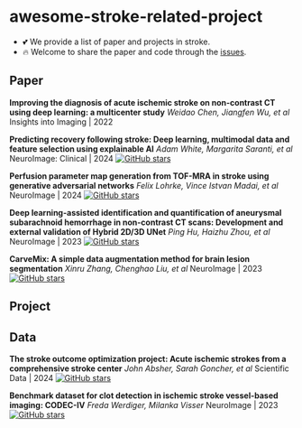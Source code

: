 # awesome-stroke-related-project

- 💕 We provide a list of paper and projects in stroke.
- 🔥 Welcome to share the paper and code through the [issues]([https://github.com/mileswyn/awesome-stroke-related-project/issues]).

## Paper
**Improving the diagnosis of acute ischemic stroke on non-contrast CT using deep learning: a multicenter study**
*Weidao Chen, Jiangfen Wu, et al*
Insights into Imaging | 2022

**Predicting recovery following stroke: Deep learning, multimodal data and feature selection using explainable AI**
*Adam White, Margarita Saranti, et al*
NeuroImage: Clinical | 2024
[![GitHub stars](https://img.shields.io/github/stars/ClearExplanationsAI/CLEAR-MRI.svg?logo=github&label=Stars)](https://github.com/ClearExplanationsAI/CLEAR-MRI)

**Perfusion parameter map generation from TOF-MRA in stroke using generative adversarial networks**
*Felix Lohrke, Vince Istvan Madai, et al*
NeuroImage | 2024
[![GitHub stars](https://img.shields.io/github/stars/claim-berlin/TOF-to-Perfusion-GAN.svg?logo=github&label=Stars)](https://github.com/claim-berlin/TOF-to-Perfusion-GAN)

**Deep learning-assisted identification and quantification of aneurysmal subarachnoid hemorrhage in non-contrast CT scans: Development and external validation of Hybrid 2D/3D UNet**
*Ping Hu, Haizhu Zhou, et al*
NeuroImage | 2023
[![GitHub stars](https://img.shields.io/github/stars/BrainHemo/BrainHemoAI.svg?logo=github&label=Stars)](https://github.com/BrainHemo/BrainHemoAI)

**CarveMix: A simple data augmentation method for brain lesion segmentation**
*Xinru Zhang, Chenghao Liu, et al*
NeuroImage | 2023
[![GitHub stars](https://img.shields.io/github/stars/ZhangxinruBIT/CarveMix.svg?logo=github&label=Stars)](https://github.com/ZhangxinruBIT/CarveMix)

## Project

## Data
**The stroke outcome optimization project: Acute ischemic strokes from a comprehensive stroke center**
*John Absher, Sarah Goncher, et al*
Scientific Data | 2024
[![GitHub stars](https://img.shields.io/github/stars/neurolabusc/StrokeOutcomeOptimizationProjectDemo.svg?logo=github&label=Stars)](https://github.com/neurolabusc/StrokeOutcomeOptimizationProjectDemo)

**Benchmark dataset for clot detection in ischemic stroke vessel-based imaging: CODEC-IV**
*Freda Werdiger, Milanka Visser*
NeuroImage | 2023
[![GitHub stars](https://img.shields.io/github/stars/MBC-Neuroimaging/ClotDetectEval.svg?logo=github&label=Stars)](https://github.com/MBC-Neuroimaging/ClotDetectEval) 


